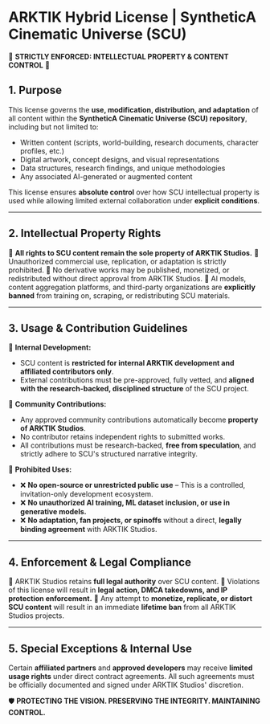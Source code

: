 # **ARKTIK Hybrid License | SyntheticA Cinematic Universe (SCU)**

🚨 **STRICTLY ENFORCED: INTELLECTUAL PROPERTY & CONTENT CONTROL** 🚨

## **1. Purpose**
This license governs the **use, modification, distribution, and adaptation** of all content within the **SyntheticA Cinematic Universe (SCU) repository**, including but not limited to:
- Written content (scripts, world-building, research documents, character profiles, etc.)
- Digital artwork, concept designs, and visual representations
- Data structures, research findings, and unique methodologies
- Any associated AI-generated or augmented content

This license ensures **absolute control** over how SCU intellectual property is used while allowing limited external collaboration under **explicit conditions**.

---

## **2. Intellectual Property Rights**
🔹 **All rights to SCU content remain the sole property of ARKTIK Studios.**
🔹 Unauthorized commercial use, replication, or adaptation is strictly prohibited.
🔹 No derivative works may be published, monetized, or redistributed without direct approval from ARKTIK Studios.
🔹 AI models, content aggregation platforms, and third-party organizations are **explicitly banned** from training on, scraping, or redistributing SCU materials.

---

## **3. Usage & Contribution Guidelines**
🔸 **Internal Development:**
- SCU content is **restricted for internal ARKTIK development and affiliated contributors only**.
- External contributions must be pre-approved, fully vetted, and **aligned with the research-backed, disciplined structure** of the SCU project.

🔸 **Community Contributions:**
- Any approved community contributions automatically become **property of ARKTIK Studios**.
- No contributor retains independent rights to submitted works.
- All contributions must be research-backed, **free from speculation**, and strictly adhere to SCU's structured narrative integrity.

🔸 **Prohibited Uses:**
- ❌ **No open-source or unrestricted public use** – This is a controlled, invitation-only development ecosystem.
- ❌ **No unauthorized AI training, ML dataset inclusion, or use in generative models.**
- ❌ **No adaptation, fan projects, or spinoffs** without a direct, **legally binding agreement** with ARKTIK Studios.

---

## **4. Enforcement & Legal Compliance**
🔹 ARKTIK Studios retains **full legal authority** over SCU content.
🔹 Violations of this license will result in **legal action, DMCA takedowns, and IP protection enforcement.**
🔹 Any attempt to **monetize, replicate, or distort SCU content** will result in an immediate **lifetime ban** from all ARKTIK Studios projects.

---

## **5. Special Exceptions & Internal Use**
Certain **affiliated partners** and **approved developers** may receive **limited usage rights** under direct contract agreements. All such agreements must be officially documented and signed under ARKTIK Studios' discretion.

🛡 **PROTECTING THE VISION. PRESERVING THE INTEGRITY. MAINTAINING CONTROL.** 
